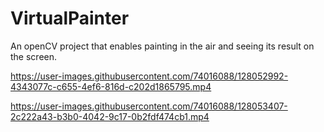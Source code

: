 # VirtualPainter

An openCV project that enables painting in the air and seeing its result on the screen.



https://user-images.githubusercontent.com/74016088/128052992-4343077c-c655-4ef6-816d-c202d1865795.mp4



https://user-images.githubusercontent.com/74016088/128053407-2c222a43-b3b0-4042-9c17-0b2fdf474cb1.mp4


